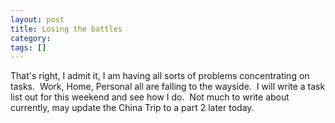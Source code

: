 ```yaml
---
layout: post
title: Losing the battles
category: 
tags: []
---
```



That's right, I admit it, I am having all sorts of problems concentrating on tasks.  Work, Home, Personal all are falling to the wayside.  I will write a task list out for this weekend and see how I do.  Not much to write about currently, may update the China Trip to a part 2 later today.
